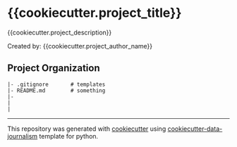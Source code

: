 # {{cookiecutter.project_title}}
{{cookiecutter.project_description}}

Created by: {{cookiecutter.project_author_name}}

## Project Organization
```
|- .gitignore       # templates 
|- README.md        # something
|- 
|
|

```
---
This repository was generated with [cookiecutter](https://github.com/cookiecutter/cookiecutter) using [cookiecutter-data-journalism](https://github.com/fer-aguirre/cookiecutter-data-journalism.git) template for python.